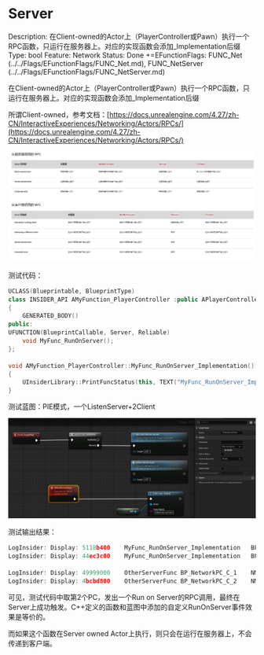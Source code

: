# Server

Description: 在Client-owned的Actor上（PlayerController或Pawn）执行一个RPC函数，只运行在服务器上。对应的实现函数会添加_Implementation后缀
Type: bool
Feature: Network
Status: Done
+=EFunctionFlags: FUNC_Net (../../Flags/EFunctionFlags/FUNC_Net.md), FUNC_NetServer (../../Flags/EFunctionFlags/FUNC_NetServer.md)

在Client-owned的Actor上（PlayerController或Pawn）执行一个RPC函数，只运行在服务器上。对应的实现函数会添加_Implementation后缀

所谓Client-owned，参考文档：[https://docs.unrealengine.com/4.27/zh-CN/InteractiveExperiences/Networking/Actors/RPCs/](https://docs.unrealengine.com/4.27/zh-CN/InteractiveExperiences/Networking/Actors/RPCs/)

![Untitled](Client/Untitled.png)

测试代码：

```cpp
UCLASS(Blueprintable, BlueprintType)
class INSIDER_API AMyFunction_PlayerController :public APlayerController
{
	GENERATED_BODY()
public:
UFUNCTION(BlueprintCallable, Server, Reliable)
	void MyFunc_RunOnServer();
};

void AMyFunction_PlayerController::MyFunc_RunOnServer_Implementation()
{
	UInsiderLibrary::PrintFuncStatus(this, TEXT("MyFunc_RunOnServer_Implementation"));
}
```

测试蓝图：PIE模式，一个ListenServer+2Client

![Untitled](Server/Untitled.png)

测试输出结果：

```cpp
LogInsider: Display: 5118b400    MyFunc_RunOnServer_Implementation   BP_NetworkPC_C_1    NM_ListenServer Local:ROLE_Authority    Remote:ROLE_AutonomousProxy
LogInsider: Display: 44ec3c00    MyFunc_RunOnServer_Implementation   BP_NetworkPC_C_2    NM_ListenServer Local:ROLE_Authority    Remote:ROLE_AutonomousProxy

LogInsider: Display: 49999000    OtherServerFunc BP_NetworkPC_C_1    NM_ListenServer Local:ROLE_Authority    Remote:ROLE_AutonomousProxy
LogInsider: Display: 4bcbd800    OtherServerFunc BP_NetworkPC_C_2    NM_ListenServer Local:ROLE_Authority    Remote:ROLE_AutonomousProxy
```

可见，测试代码中取第2个PC，发出一个Run on Server的RPC调用，最终在Server上成功触发。C++定义的函数和蓝图中添加的自定义RunOnServer事件效果是等价的。

而如果这个函数在Server owned Actor上执行，则只会在运行在服务器上，不会传递到客户端。